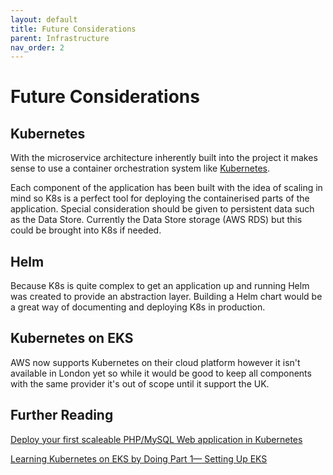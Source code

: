 ```yaml
---
layout: default
title: Future Considerations
parent: Infrastructure
nav_order: 2
---
```

# Future Considerations

## Kubernetes

With the microservice architecture inherently built into the project it makes sense to use a container orchestration system like [Kubernetes](https://kubernetes.io/).

Each component of the application has been built with the idea of scaling in mind so K8s is a perfect tool for deploying the containerised parts of the application. Special consideration should be given to persistent data such as the Data Store. Currently the Data Store storage (AWS RDS) but this could be brought into K8s if needed.

## Helm

Because K8s is quite complex to get an application up and running Helm was created to provide an abstraction layer. Building a Helm chart would be a great way of documenting and deploying K8s in production.

## Kubernetes on EKS

AWS now supports Kubernetes on their cloud platform however it isn't available in London yet so while it would be good to keep all components with the same provider it's out of scope until it support the UK.

## Further Reading

[Deploy your first scaleable PHP/MySQL Web application in Kubernetes
](https://medium.com/devopslinks/deploy-your-first-scaleable-php-mysql-web-application-in-kubernetes-33ed7ab66595)

[Learning Kubernetes on EKS by Doing Part 1— Setting Up EKS](https://medium.com/devopslinks/learning-kubernetes-by-doing-part-1-setting-up-eks-in-aws-50dcf7a76247)
